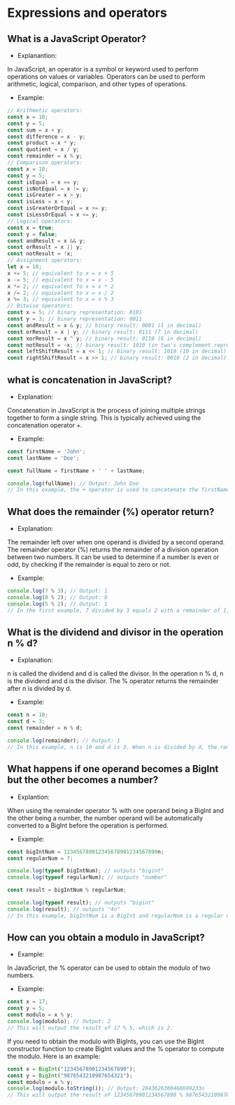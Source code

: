 # Expressions and operators

## What is a JavaScript Operator?

- Explanantion:

In JavaScript, an operator is a symbol or keyword used to perform operations on values or variables. Operators can be used to perform arithmetic, logical, comparison, and other types of operations.

- Example:

```js
// Arithmetic operators:
const x = 10;
const y = 5;
const sum = x + y;
const difference = x - y;
const product = x * y;
const quotient = x / y;
const remainder = x % y;
// Comparison operators:
const x = 10;
const y = 5;
const isEqual = x == y;
const isNotEqual = x != y;
const isGreater = x > y;
const isLess = x < y;
const isGreaterOrEqual = x >= y;
const isLessOrEqual = x <= y;
// Logical operators:
const x = true;
const y = false;
const andResult = x && y;
const orResult = x || y;
const notResult = !x;
// Assignment operators:
let x = 10;
x += 5; // equivalent to x = x + 5
x -= 5; // equivalent to x = x - 5
x *= 2; // equivalent to x = x * 2
x /= 2; // equivalent to x = x / 2
x %= 3; // equivalent to x = x % 3
// Bitwise operators:
const x = 5; // binary representation: 0101
const y = 3; // binary representation: 0011
const andResult = x & y; // binary result: 0001 (1 in decimal)
const orResult = x | y; // binary result: 0111 (7 in decimal)
const xorResult = x ^ y; // binary result: 0110 (6 in decimal)
const notResult = ~x; // binary result: 1010 (in two's complement representation)
const leftShiftResult = x << 1; // binary result: 1010 (10 in decimal)
const rightShiftResult = x >> 1; // binary result: 0010 (2 in decimal)
```

## what is **concatenation** in JavaScript?

- Explanation:

Concatenation in JavaScript is the process of joining multiple strings together to form a single string. This is typically achieved using the concatenation operator +.

- Example: 

```js
const firstName = 'John';
const lastName = 'Doe';

const fullName = firstName + ' ' + lastName;

console.log(fullName); // Output: John Doe
// In this example, the + operator is used to concatenate the firstName, a space character, and the lastName variable. The resulting string is assigned to the fullName variable and then logged to the console.
```


## What does the remainder (%) operator return?

- Explanation:

The remainder left over when one operand is divided by a second operand.
The remainder operator (%) returns the remainder of a division operation between two numbers. It can be used to determine if a number is even or odd, by checking if the remainder is equal to zero or not.

- Example:

```js
console.log(7 % 3); // Output: 1
console.log(8 % 2); // Output: 0
console.log(5 % 2); // Output: 1
// In the first example, 7 divided by 3 equals 2 with a remainder of 1, so the output is 1. In the second example, 8 divided by 2 equals 4 with no remainder, so the output is 0. In the third example, 5 divided by 2 equals 2 with a remainder of 1, so the output is 1.
```

## What is the dividend and divisor in the operation n % d?

- Explanation:

n is called the dividend and d is called the divisor.
In the operation n % d, n is the dividend and d is the divisor. The % operator returns the remainder after n is divided by d.

- Example:

```js
const n = 10;
const d = 3;
const remainder = n % d;

console.log(remainder); // Output: 1
// In this example, n is 10 and d is 3. When n is divided by d, the remainder is 1, so remainder is assigned the value of 1.
```

## What happens if one operand becomes a BigInt but the other becomes a number?

- Explantion:

When using the remainder operator % with one operand being a BigInt and the other being a number, the number operand will be automatically converted to a BigInt before the operation is performed.

- Example:

```js
const bigIntNum = 123456789012345678901234567890n;
const regularNum = 7;

console.log(typeof bigIntNum); // outputs "bigint"
console.log(typeof regularNum); // outputs "number"

const result = bigIntNum % regularNum;

console.log(typeof result); // outputs "bigint"
console.log(result); // outputs "4n"
// In this example, bigIntNum is a BigInt and regularNum is a regular number. When the % operator is used to calculate the remainder of bigIntNum divided by regularNum, the number regularNum is automatically converted to a BigInt before the operation is performed. The result of the operation is also a BigInt.
```

## How can you obtain a modulo in JavaScript?

- Example:

In JavaScript, the % operator can be used to obtain the modulo of two numbers.

- Example:

```js
const x = 17;
const y = 5;
const modulo = x % y;
console.log(modulo); // Output: 2
// This will output the result of 17 % 5, which is 2.
```

If you need to obtain the modulo with BigInts, you can use the BigInt constructor function to create BigInt values and the % operator to compute the modulo. Here is an example:

```js
const x = BigInt("12345678901234567890");
const y = BigInt("9876543210987654321");
const modulo = x % y;
console.log(modulo.toString()); // Output: 2843626300460699233n
// This will output the result of 12345678901234567890 % 9876543210987654321, which is 2843626300460699233. Note the n at the end of the result, which indicates that the value is a BigInt. To convert it to a regular number, you can use the toString() method.
```
